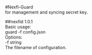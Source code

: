 #Nexfi-Guard   
for management and syncing secret key.  

##nexfid 1.0.1  
Basic usage:   
guard -f config.json   
Options:  
-f string  
<a>    The filename of configuration.  </a>

